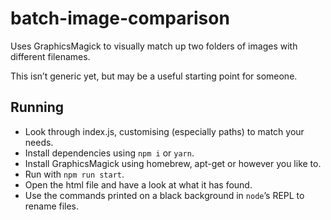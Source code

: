 # batch-image-comparison
Uses GraphicsMagick to visually match up two folders of images with different filenames.


This isn’t generic yet, but may be a useful starting point for someone.

## Running
- Look through index.js, customising (especially paths) to match your needs.
- Install dependencies using `npm i` or `yarn`.
- Install GraphicsMagick using homebrew, apt-get or however you like to.
- Run with `npm run start`.
- Open the html file and have a look at what it has found.
- Use the commands printed on a black background in `node`’s REPL to rename files.
